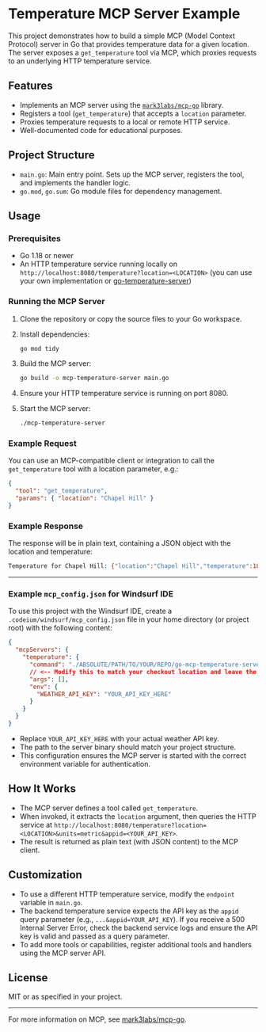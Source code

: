 # Temperature MCP Server Example

This project demonstrates how to build a simple MCP (Model Context Protocol) server in Go that provides temperature data for a given location. The server exposes a `get_temperature` tool via MCP, which proxies requests to an underlying HTTP temperature service.

## Features

- Implements an MCP server using the [`mark3labs/mcp-go`](https://github.com/mark3labs/mcp-go) library.
- Registers a tool (`get_temperature`) that accepts a `location` parameter.
- Proxies temperature requests to a local or remote HTTP service.
- Well-documented code for educational purposes.

## Project Structure

- `main.go`: Main entry point. Sets up the MCP server, registers the tool, and implements the handler logic.
- `go.mod`, `go.sum`: Go module files for dependency management.

## Usage

### Prerequisites

- Go 1.18 or newer
- An HTTP temperature service running locally on `http://localhost:8080/temperature?location=<LOCATION>` (you can use your own implementation or [go-temperature-server](https://github.com/omaciel/go-temperature-server))

### Running the MCP Server

1. Clone the repository or copy the source files to your Go workspace.
2. Install dependencies:

   ```sh
   go mod tidy
   ```

3. Build the MCP server:

   ```sh
   go build -o mcp-temperature-server main.go
   ```

4. Ensure your HTTP temperature service is running on port 8080.
5. Start the MCP server:

   ```sh
   ./mcp-temperature-server
   ```

### Example Request

You can use an MCP-compatible client or integration to call the `get_temperature` tool with a location parameter, e.g.:

```json
{
  "tool": "get_temperature",
  "params": { "location": "Chapel Hill" }
}
```

### Example Response

The response will be in plain text, containing a JSON object with the location and temperature:

```sh
Temperature for Chapel Hill: {"location":"Chapel Hill","temperature":18.25}
```

---

### Example `mcp_config.json` for Windsurf IDE

To use this project with the Windsurf IDE, create a `.codeium/windsurf/mcp_config.json` file in your home directory (or project root) with the following content:

```json
{
  "mcpServers": {
    "temperature": {
      "command": "./ABSOLUTE/PATH/TO/YOUR/REPO/go-mcp-temperature-server/go-mcp-temperature-server",
      // <-- Modify this to match your checkout location and leave the initial ./ alone
      "args": [],
      "env": {
        "WEATHER_API_KEY": "YOUR_API_KEY_HERE"
      }
    }
  }
}
```

- Replace `YOUR_API_KEY_HERE` with your actual weather API key.
- The path to the server binary should match your project structure.
- This configuration ensures the MCP server is started with the correct environment variable for authentication.

## How It Works

- The MCP server defines a tool called `get_temperature`.
- When invoked, it extracts the `location` argument, then queries the HTTP service at `http://localhost:8080/temperature?location=<LOCATION>&units=metric&appid=<YOUR_API_KEY>`.
- The result is returned as plain text (with JSON content) to the MCP client.

## Customization

- To use a different HTTP temperature service, modify the `endpoint` variable in `main.go`.
- The backend temperature service expects the API key as the `appid` query parameter (e.g., `...&appid=YOUR_API_KEY`). If you receive a 500 Internal Server Error, check the backend service logs and ensure the API key is valid and passed as a query parameter.
- To add more tools or capabilities, register additional tools and handlers using the MCP server API.

## License

MIT or as specified in your project.

---

For more information on MCP, see [mark3labs/mcp-go](https://github.com/mark3labs/mcp-go).
